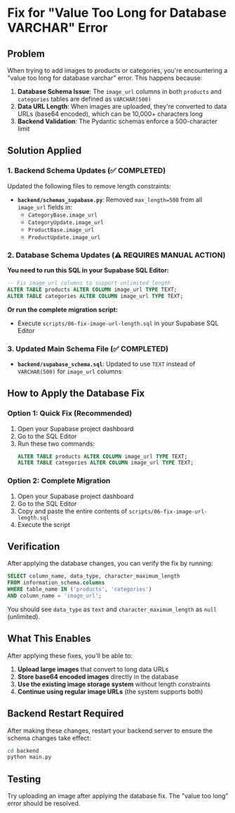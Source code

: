 # Fix for "Value Too Long for Database VARCHAR" Error

## Problem
When trying to add images to products or categories, you're encountering a "value too long for database varchar" error. This happens because:

1. **Database Schema Issue**: The `image_url` columns in both `products` and `categories` tables are defined as `VARCHAR(500)` 
2. **Data URL Length**: When images are uploaded, they're converted to data URLs (base64 encoded), which can be 10,000+ characters long
3. **Backend Validation**: The Pydantic schemas enforce a 500-character limit

## Solution Applied

### 1. Backend Schema Updates (✅ COMPLETED)
Updated the following files to remove length constraints:

- **`backend/schemas_supabase.py`**: Removed `max_length=500` from all `image_url` fields in:
  - `CategoryBase.image_url`
  - `CategoryUpdate.image_url` 
  - `ProductBase.image_url`
  - `ProductUpdate.image_url`

### 2. Database Schema Updates (⚠️ REQUIRES MANUAL ACTION)

**You need to run this SQL in your Supabase SQL Editor:**

```sql
-- Fix image_url columns to support unlimited length
ALTER TABLE products ALTER COLUMN image_url TYPE TEXT;
ALTER TABLE categories ALTER COLUMN image_url TYPE TEXT;
```

**Or run the complete migration script:**
- Execute `scripts/06-fix-image-url-length.sql` in your Supabase SQL Editor

### 3. Updated Main Schema File (✅ COMPLETED)
- **`backend/supabase_schema.sql`**: Updated to use `TEXT` instead of `VARCHAR(500)` for `image_url` columns

## How to Apply the Database Fix

### Option 1: Quick Fix (Recommended)
1. Open your Supabase project dashboard
2. Go to the SQL Editor
3. Run these two commands:
   ```sql
   ALTER TABLE products ALTER COLUMN image_url TYPE TEXT;
   ALTER TABLE categories ALTER COLUMN image_url TYPE TEXT;
   ```

### Option 2: Complete Migration
1. Open your Supabase project dashboard
2. Go to the SQL Editor  
3. Copy and paste the entire contents of `scripts/06-fix-image-url-length.sql`
4. Execute the script

## Verification

After applying the database changes, you can verify the fix by running:

```sql
SELECT column_name, data_type, character_maximum_length 
FROM information_schema.columns 
WHERE table_name IN ('products', 'categories') 
AND column_name = 'image_url';
```

You should see `data_type` as `text` and `character_maximum_length` as `null` (unlimited).

## What This Enables

After applying these fixes, you'll be able to:

1. **Upload large images** that convert to long data URLs
2. **Store base64 encoded images** directly in the database
3. **Use the existing image storage system** without length constraints
4. **Continue using regular image URLs** (the system supports both)

## Backend Restart Required

After making these changes, restart your backend server to ensure the schema changes take effect:

```bash
cd backend
python main.py
```

## Testing

Try uploading an image after applying the database fix. The "value too long" error should be resolved.